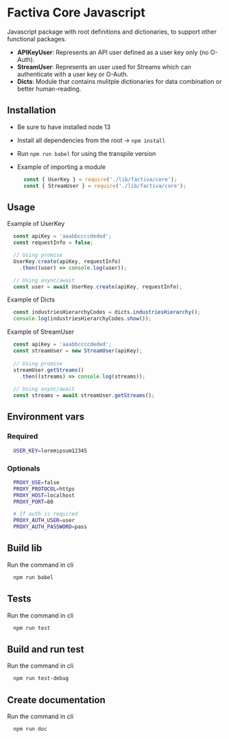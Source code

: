 # Factiva Core Javascript

Javascript package with root definitions and dictionaries, to support other functional packages.

* **APIKeyUser**: Represents an API user defined as a user key only (no O-Auth).
* **StreamUser**: Represents an user used for Streams which can authenticate with a user key or O-Auth.
* **Dicts**: Module that contains mulitple dictionaries for data combination or better human-reading.

## Installation

* Be sure to have installed node 13
* Install all dependencies from the root -> `npm install`
* Run `npm run babel` for using the transpile version
* Example of importing a module

  ```js
    const { UserKey } = require('./lib/factiva/core');
    const { StreamUser } = require('./lib/factiva/core');
  ```

## Usage

  Example of UserKey

  ```js
    const apiKey = 'aaabbccccdeded';
    const requestInfo = false;

    // Using promise
    UserKey.create(apiKey, requestInfo)
      .then((user) => console.log(user));

    // Using async/await
    const user = await UserKey.create(apiKey, requestInfo);

  ```

  Example of Dicts

  ```js  
    const industriesHierarchyCodes = dicts.industriesHierarchy();
    console.log(industriesHierarchyCodes.show());
  ```
  
  Example of StreamUser

  ```js
    const apiKey = 'aaabbccccdeded';
    const streamUser = new StreamUser(apiKey);
    
    // Using promise
    streamUser.getStreams()
      .then((streams) => console.log(streams));
    
    // Using async/await
    const streams = await streamUser.getStreams();

  ```

## Environment vars

### Required

  ```bash
    USER_KEY=loremipsum12345
  ```

### Optionals

  ```bash
    PROXY_USE=false
    PROXY_PROTOCOL=https
    PROXY_HOST=localhost
    PROXY_PORT=80

    # If auth is required
    PROXY_AUTH_USER=user
    PROXY_AUTH_PASSWORD=pass
  ```

## Build lib

Run the command in cli

  ```bash
    npm run babel
  ```

## Tests

Run the command in cli

  ```bash
    npm run test
  ```

## Build and run test

Run the command in cli

  ```bash
    npm run test-debug
  ```

## Create documentation

Run the command in cli

  ```bash
    npm run doc
  ```
